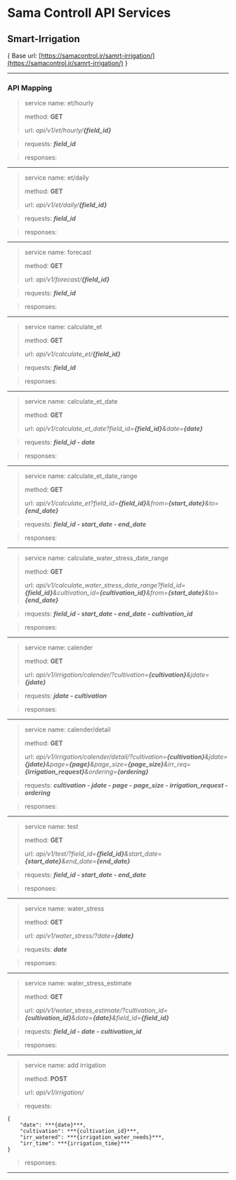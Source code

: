 # Sama Controll API Services
## Smart-Irrigation
{ Base url: [https://samacontrol.ir/samrt-irrigation/](https://samacontrol.ir/samrt-irrigation/) }

---

### API Mapping

> service name: et/hourly
> 
> method: **GET**
> 
> url: *api/v1/et/hourly/**{field_id}***

> requests: ***field_id***

> responses: 

---

> service name: et/daily
> 
> method: **GET**
> 
> url: *api/v1/et/daily/**{field_id}***

> requests: ***field_id***

> responses: 

---

> service name: forecast
> 
> method: **GET**
> 
> url: *api/v1/forecast/**{field_id}***

> requests: ***field_id***

> responses: 

---

> service name: calculate_et
> 
> method: **GET**
> 
> url: *api/v1/calculate_et/**{field_id}***

> requests: ***field_id***

> responses: 

---

> service name: calculate_et_date
> 
> method: **GET**
> 
> url: *api/v1/calculate_et_date?field_id=**{field_id}**&date=**{date}***

> requests: ***field_id* - *date***

> responses: 

---

> service name: calculate_et_date_range
> 
> method: **GET**
> 
> url: *api/v1/calculate_et?field_id=**{field_id}**&from=**{start_date}**&to=**{end_date}***

> requests: ***field_id* - *start_date* - *end_date***

> responses: 

---

> service name: calculate_water_stress_date_range
> 
> method: **GET**
> 
> url: *api/v1/calculate_water_stress_date_range?field_id=**{field_id}**&cultivation_id=**{cultivation_id}**&from=**{start_date}**&to=**{end_date}***

> requests: ***field_id* - *start_date* - *end_date* - *cultivation_id***

> responses: 

---
> service name: calender
> 
> method: **GET**
> 
> url: *api/v1/irrigation/calender/?cultivation=**{cultivation}**&jdate=**{jdate}***

> requests: ***jdate* - *cultivation***

> responses: 

---

> service name: calender/detail
> 
> method: **GET**
> 
> url: *api/v1/irrigation/calender/detail/?cultivation=**{cultivation}**&jdate=**{jdate}**&page=**{page}**&page_size=**{page_size}**&irr_req=**{irrigation_request}**&ordering=**{ordering}***

> requests: ***cultivation* - *jdate* - *page* - *page_size* - *irrigation_request* - *ordering***

> responses: 

---

> service name: test
> 
> method: **GET**
> 
> url: *api/v1/test/?field_id=**{field_id}**&start_date=**{start_date}**&end_date=**{end_date}***

> requests: ***field_id* - *start_date* - *end_date***

> responses: 

---

> service name: water_stress
> 
> method: **GET**
> 
> url: *api/v1/water_stress/?date=**{date}***

> requests: ***date***

> responses: 

---

> service name: water_stress_estimate
> 
> method: **GET**
> 
> url: *api/v1/water_stress_estimate/?cultivation_id=**{cultivation_id}**&date=**{date}**&field_id=**{field_id}***

> requests: ***field_id* - *date* - *cultivation_id***

> responses: 

---

> service name: add irrigation
> 
> method: **POST**
> 
> url: *api/v1/irrigation/*

> requests: 
> 
    {
        "date": ***{date}***,
        "cultivation": ***{cultivation_id}***,
        "irr_watered": ***{irrigation_water_needs}***,
        "irr_time": ***{irrigation_time}***
    }
>

> responses: 

---





